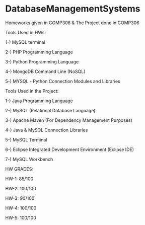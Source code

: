 # DatabaseManagementSystems
Homeworks given in COMP306 &amp; The Project done in COMP306


Tools Used in HWs:

1-) MySQL terminal

2-) PHP Programming Language

3-) Python Programming Language

4-) MongoDB Command Line (NoSQL)

5-) MYSQL - Python Connection Modules and Libraries

Tools Used in the Project:

1-) Java Programming Language

2-) MySQL (Relational Database Language)

3-) Apache Maven (For Dependency Management Purposes)

4-) Java & MySQL Connection Libraries

5-) MySQL Terminal

6-) Eclipse Integrated Development Environment (Eclipse IDE)

7-) MySQL Workbench



HW GRADES:

HW-1: 85/100

HW-2: 100/100

HW-3: 90/100

HW-4: 100/100

HW-5: 100/100

